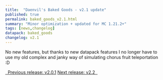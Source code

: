 ```yaml
---
title:  "Daenvil's Baked Goods - v2.1 update"
published: true
permalink: baked_goods_v2.1.html
summary: "Minor optimization + updated for MC 1.21.2+"
tags: [news,changelog]
datapack: baked_goods
changelog: v2.1
---
```


No new features, but thanks to new datapack features I no longer have to use my old complex and janky way of simulating chorus fruit teleportation :D

<div class="btn-group">
    <a href="baked_goods_v2.0.1.html" role="button" class="btn btn-primary"><i class="fa fa-caret-left"></i>&nbsp; Previous release: v2.0.1</a>
    <a href="baked_goods_v2.2.html" role="button" class="btn btn-primary">Next release: v2.2 &nbsp;<i class="fa fa-caret-right"></i></a>
</div>